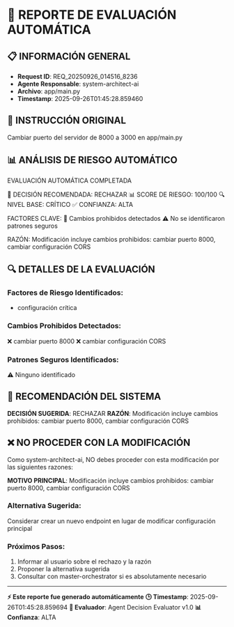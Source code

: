 # 🤖 REPORTE DE EVALUACIÓN AUTOMÁTICA

## 📋 INFORMACIÓN GENERAL
- **Request ID**: REQ_20250926_014516_8236
- **Agente Responsable**: system-architect-ai
- **Archivo**: app/main.py
- **Timestamp**: 2025-09-26T01:45:28.859460

## 🎯 INSTRUCCIÓN ORIGINAL
Cambiar puerto del servidor de 8000 a 3000 en app/main.py

## 📊 ANÁLISIS DE RIESGO AUTOMÁTICO

EVALUACIÓN AUTOMÁTICA COMPLETADA

🎯 DECISIÓN RECOMENDADA: RECHAZAR
📊 SCORE DE RIESGO: 100/100
🔍 NIVEL BASE: CRÍTICO
✅ CONFIANZA: ALTA

FACTORES CLAVE:
🚫 Cambios prohibidos detectados
⚠️ No se identificaron patrones seguros

RAZÓN: Modificación incluye cambios prohibidos: cambiar puerto 8000, cambiar configuración CORS


## 🔍 DETALLES DE LA EVALUACIÓN

### Factores de Riesgo Identificados:
- configuración crítica

### Cambios Prohibidos Detectados:
❌ cambiar puerto 8000
❌ cambiar configuración CORS

### Patrones Seguros Identificados:
⚠️ Ninguno identificado

## 🚦 RECOMENDACIÓN DEL SISTEMA

**DECISIÓN SUGERIDA**: RECHAZAR
**RAZÓN**: Modificación incluye cambios prohibidos: cambiar puerto 8000, cambiar configuración CORS


## ❌ NO PROCEDER CON LA MODIFICACIÓN

Como system-architect-ai, NO debes proceder con esta modificación por las siguientes razones:

**MOTIVO PRINCIPAL**: Modificación incluye cambios prohibidos: cambiar puerto 8000, cambiar configuración CORS

### Alternativa Sugerida:
Considerar crear un nuevo endpoint en lugar de modificar configuración principal

### Próximos Pasos:
1. Informar al usuario sobre el rechazo y la razón
2. Proponer la alternativa sugerida
3. Consultar con master-orchestrator si es absolutamente necesario


---
**⚡ Este reporte fue generado automáticamente**
**🕒 Timestamp**: 2025-09-26T01:45:28.859694
**🤖 Evaluador**: Agent Decision Evaluator v1.0
**📊 Confianza**: ALTA
